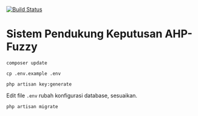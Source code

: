 [![Build Status](https://travis-ci.org/fauzipadlaw/ahp-fuzzy.svg?branch=master)](https://travis-ci.org/fauzipadlaw/ahp-fuzzy)

# Sistem Pendukung Keputusan AHP-Fuzzy
`composer update`

`cp .env.example .env`

`php artisan key:generate`

Edit file `.env` rubah konfigurasi database, sesuaikan.

`php artisan migrate`
